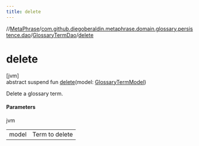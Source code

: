 ```yaml
---
title: delete
---
```

//[MetaPhrase](../../../index.html)/[com.github.diegoberaldin.metaphrase.domain.glossary.persistence.dao](../index.html)/[GlossaryTermDao](index.html)/[delete](delete.html)



# delete



[jvm]\
abstract suspend fun [delete](delete.html)(model: [GlossaryTermModel](../../com.github.diegoberaldin.metaphrase.domain.glossary.data/-glossary-term-model/index.html))



Delete a glossary term.



#### Parameters


jvm

| | |
|---|---|
| model | Term to delete |




